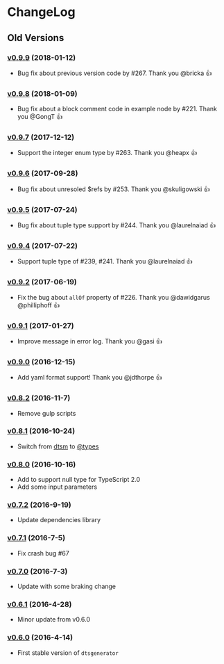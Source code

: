 # ChangeLog

## Old Versions

### [v0.9.9](https://github.com/horiuchi/dtsgenerator/releases/tag/v0.9.9) (2018-01-12)

- Bug fix about previous version code by #267. Thank you @bricka :+1:

### [v0.9.8](https://github.com/horiuchi/dtsgenerator/releases/tag/v0.9.8) (2018-01-09)

- Bug fix about a block comment code in example node by #221. Thank you @GongT :+1:

### [v0.9.7](https://github.com/horiuchi/dtsgenerator/releases/tag/v0.9.7) (2017-12-12)

- Support the integer enum type by #263. Thank you @heapx :+1:

### [v0.9.6](https://github.com/horiuchi/dtsgenerator/releases/tag/v0.9.6) (2017-09-28)

- Bug fix about unresoled $refs by #253. Thank you @skuligowski :+1:

### [v0.9.5](https://github.com/horiuchi/dtsgenerator/releases/tag/v0.9.5) (2017-07-24)

- Bug fix about tuple type support by #244. Thank you @laurelnaiad :+1:

### [v0.9.4](https://github.com/horiuchi/dtsgenerator/releases/tag/v0.9.4) (2017-07-22)

- Support tuple type of #239, #241. Thank you @laurelnaiad :+1:

### [v0.9.2](https://github.com/horiuchi/dtsgenerator/releases/tag/v0.9.2) (2017-06-19)

- Fix the bug about `allOf` property of #226. Thank you @dawidgarus @philliphoff :+1:

### [v0.9.1](https://github.com/horiuchi/dtsgenerator/releases/tag/v0.9.1) (2017-01-27)

- Improve message in error log. Thank you @gasi :+1:

### [v0.9.0](https://github.com/horiuchi/dtsgenerator/releases/tag/v0.9.0) (2016-12-15)

- Add yaml format support! Thank you @jdthorpe :+1:

### [v0.8.2](https://github.com/horiuchi/dtsgenerator/releases/tag/v0.8.2) (2016-11-7)

- Remove gulp scripts

### [v0.8.1](https://github.com/horiuchi/dtsgenerator/releases/tag/v0.8.1) (2016-10-24)

- Switch from [dtsm](https://www.npmjs.com/package/dtsm) to [@types](https://www.npmjs.com/~types)

### [v0.8.0](https://github.com/horiuchi/dtsgenerator/releases/tag/v0.8.0) (2016-10-16)

- Add to support null type for TypeScript 2.0
- Add some input parameters

### [v0.7.2](https://github.com/horiuchi/dtsgenerator/releases/tag/v0.7.2) (2016-9-19)

- Update dependencies library

### [v0.7.1](https://github.com/horiuchi/dtsgenerator/releases/tag/v0.7.1) (2016-7-5)

- Fix crash bug #67

### [v0.7.0](https://github.com/horiuchi/dtsgenerator/releases/tag/v0.7.0) (2016-7-3)

- Update with some braking change

### [v0.6.1](https://github.com/horiuchi/dtsgenerator/releases/tag/v0.6.1) (2016-4-28)

- Minor update from v0.6.0

### [v0.6.0](https://github.com/horiuchi/dtsgenerator/releases/tag/v0.6.0) (2016-4-14)

- First stable version of `dtsgenerator`
